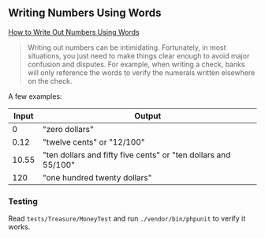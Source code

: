 ## Writing Numbers Using Words

[How to Write Out Numbers Using Words](https://www.thebalance.com/write-numbers-using-words-4083198)
> Writing out numbers can be intimidating. Fortunately, in most situations, you just need to make things clear enough to avoid major confusion and disputes. For example, when writing a check, banks will only reference the words to verify the numerals written elsewhere on the check.

A few examples:

| Input | Output                                                          |
| ----- | --------------------------------------------------------------- |
| 0     | "zero dollars"                                                  |
| 0.12  | "twelve cents" or "12/100"                                      |
| 10.55 | "ten dollars and fifty five cents" or "ten dollars and 55/100"    |
| 120   | "one hundred twenty dollars"                                    |

### Testing

Read `tests/Treasure/MoneyTest` and run `./vendor/bin/phpunit` to verify it works.
